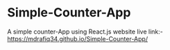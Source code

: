 # Simple-Counter-App
A simple counter-App using React.js
website live link:- https://mdrafiq34.github.io/Simple-Counter-App/
